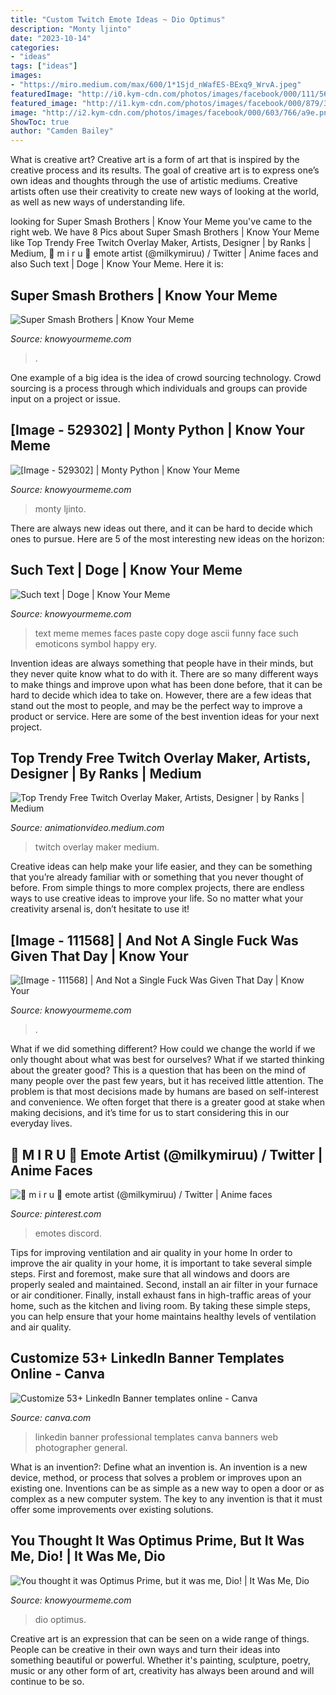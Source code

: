 ```yaml
---
title: "Custom Twitch Emote Ideas ~ Dio Optimus"
description: "Monty ljinto"
date: "2023-10-14"
categories:
- "ideas"
tags: ["ideas"]
images:
- "https://miro.medium.com/max/600/1*1Sjd_nWafES-BExq9_WrvA.jpeg"
featuredImage: "http://i0.kym-cdn.com/photos/images/facebook/000/111/568/ySDRf.jpg"
featured_image: "http://i1.kym-cdn.com/photos/images/facebook/000/879/380/0d1.jpg"
image: "http://i2.kym-cdn.com/photos/images/facebook/000/603/766/a9e.png"
ShowToc: true
author: "Camden Bailey"
---
```



What is creative art?
Creative art is a form of art that is inspired by the creative process and its results. The goal of creative art is to express one’s own ideas and thoughts through the use of artistic mediums. Creative artists often use their creativity to create new ways of looking at the world, as well as new ways of understanding life.

	

		
looking for Super Smash Brothers | Know Your Meme you've came to the right web. We have 8 Pics about Super Smash Brothers | Know Your Meme like Top Trendy Free Twitch Overlay Maker, Artists, Designer | by Ranks | Medium, 🌸 m i r u 🌸 emote artist (@milkymiruu) / Twitter | Anime faces and also Such text | Doge | Know Your Meme. Here it is:
		
    
## Super Smash Brothers | Know Your Meme

<img loading=lazy src="http://i2.kym-cdn.com/photos/images/facebook/000/793/297/08b.jpg" onerror="this.onerror=null;this.src='https://tse2.mm.bing.net/th?id=OIP.LUoexTf61-RJplYJnHxy2wHaSj&amp;pid=15.1';" alt="Super Smash Brothers | Know Your Meme">

_Source: knowyourmeme.com_

>. 

	

One example of a big idea is the idea of crowd sourcing technology. Crowd sourcing is a process through which individuals and groups can provide input on a project or issue.

    
## [Image - 529302] | Monty Python | Know Your Meme

<img loading=lazy src="http://i1.kym-cdn.com/photos/images/facebook/000/529/302/f49.jpg" onerror="this.onerror=null;this.src='https://tse1.mm.bing.net/th?id=OIP.06GU52JcEluF5eZQ9yIXNwHaLG&amp;pid=15.1';" alt="[Image - 529302] | Monty Python | Know Your Meme">

_Source: knowyourmeme.com_

>monty ljinto. 

	

There are always new ideas out there, and it can be hard to decide which ones to pursue. Here are 5 of the most interesting new ideas on the horizon: 

    
## Such Text | Doge | Know Your Meme

<img loading=lazy src="http://i2.kym-cdn.com/photos/images/facebook/000/603/766/a9e.png" onerror="this.onerror=null;this.src='https://tse2.mm.bing.net/th?id=OIP.N_EiZtuVtQg8d8BQ4R5XYAHaHJ&amp;pid=15.1';" alt="Such text | Doge | Know Your Meme">

_Source: knowyourmeme.com_

>text meme memes faces paste copy doge ascii funny face such emoticons symbol happy ery. 

	

Invention ideas are always something that people have in their minds, but they never quite know what to do with it. There are so many different ways to make things and improve upon what has been done before, that it can be hard to decide which idea to take on. However, there are a few ideas that stand out the most to people, and may be the perfect way to improve a product or service. Here are some of the best invention ideas for your next project.

    
## Top Trendy Free Twitch Overlay Maker, Artists, Designer | By Ranks | Medium

<img loading=lazy src="https://miro.medium.com/max/600/1*1Sjd_nWafES-BExq9_WrvA.jpeg" onerror="this.onerror=null;this.src='https://tse4.mm.bing.net/th?id=OIP.Q-y9XG8z-RZAOdhR322X2gHaEK&amp;pid=15.1';" alt="Top Trendy Free Twitch Overlay Maker, Artists, Designer | by Ranks | Medium">

_Source: animationvideo.medium.com_

>twitch overlay maker medium. 

	

Creative ideas can help make your life easier, and they can be something that you’re already familiar with or something that you never thought of before. From simple things to more complex projects, there are endless ways to use creative ideas to improve your life. So no matter what your creativity arsenal is, don’t hesitate to use it!

    
## [Image - 111568] | And Not A Single Fuck Was Given That Day | Know Your

<img loading=lazy src="http://i0.kym-cdn.com/photos/images/facebook/000/111/568/ySDRf.jpg" onerror="this.onerror=null;this.src='https://tse3.mm.bing.net/th?id=OIP.FsyT43U98M63rSBxj--3_gHaEZ&amp;pid=15.1';" alt="[Image - 111568] | And Not a Single Fuck Was Given That Day | Know Your">

_Source: knowyourmeme.com_

>. 

	

What if we did something different?
How could we change the world if we only thought about what was best for ourselves? What if we started thinking about the greater good? This is a question that has been on the mind of many people over the past few years, but it has received little attention. The problem is that most decisions made by humans are based on self-interest and convenience. We often forget that there is a greater good at stake when making decisions, and it’s time for us to start considering this in our everyday lives.

    
## 🌸 M I R U 🌸 Emote Artist (@milkymiruu) / Twitter | Anime Faces

<img loading=lazy src="https://i.pinimg.com/736x/c8/54/d9/c854d9c6b87eb0654edbadb6f577293f.jpg" onerror="this.onerror=null;this.src='https://tse3.mm.bing.net/th?id=OIP.vRPFDj8iH73WGI1N7R8xigHaE7&amp;pid=15.1';" alt="🌸 m i r u 🌸 emote artist (@milkymiruu) / Twitter | Anime faces">

_Source: pinterest.com_

>emotes discord. 

	

Tips for improving ventilation and air quality in your home
In order to improve the air quality in your home, it is important to take several simple steps. First and foremost, make sure that all windows and doors are properly sealed and maintained. Second, install an air filter in your furnace or air conditioner. Finally, install exhaust fans in high-traffic areas of your home, such as the kitchen and living room. By taking these simple steps, you can help ensure that your home maintains healthy levels of ventilation and air quality.

    
## Customize 53+ LinkedIn Banner Templates Online - Canva

<img loading=lazy src="https://marketplace.canva.com/MADSMDSIrCk/1/0/thumbnail_large-1/canva-blue-photographer-general-linkedin-banner-MADSMDSIrCk.jpg" onerror="this.onerror=null;this.src='https://tse1.mm.bing.net/th?id=OIP.TqT5f1a2dpFDQ0JEUL7yPQHaCP&amp;pid=15.1';" alt="Customize 53+ LinkedIn Banner templates online - Canva">

_Source: canva.com_

>linkedin banner professional templates canva banners web photographer general. 

	

What is an invention?: Define what an invention is.
An invention is a new device, method, or process that solves a problem or improves upon an existing one. Inventions can be as simple as a new way to open a door or as complex as a new computer system. The key to any invention is that it must offer some improvements over existing solutions.

    
## You Thought It Was Optimus Prime, But It Was Me, Dio! | It Was Me, Dio

<img loading=lazy src="http://i1.kym-cdn.com/photos/images/facebook/000/879/380/0d1.jpg" onerror="this.onerror=null;this.src='https://tse3.mm.bing.net/th?id=OIP.HHwW49h6clJKS9AYPu_7mgHaKo&amp;pid=15.1';" alt="You thought it was Optimus Prime, but it was me, Dio! | It Was Me, Dio">

_Source: knowyourmeme.com_

>dio optimus. 

	

Creative art is an expression that can be seen on a wide range of things. People can be creative in their own ways and turn their ideas into something beautiful or powerful. Whether it's painting, sculpture, poetry, music or any other form of art, creativity has always been around and will continue to be so.

